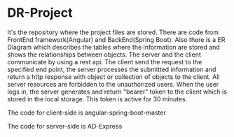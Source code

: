 # DR-Project
It's the repository where the project files are stored. There are code from FrontEnd framework(Angular) and BackEnd(Spring Boot). Also there is a ER Diagram which describes the tables where the information are stored and shows the relationships between objects.
The server and the client communicate by using a rest api. The client send the request to the specified end point, the server processes the submitted information and return a http response with object or collection of objects to the client.
All server resources are forbidden to the unauthorized users. When the user logs in, the server generates and return "bearer" token to the client which is stored in the local storage. This token is active for 30 minutes.

The code for client-side is angular-spring-boot-master

The code for server-side is AD-Express
